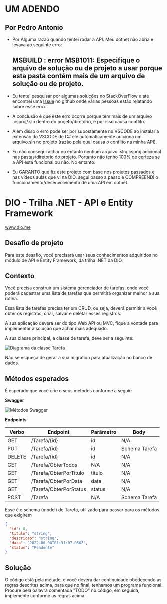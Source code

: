 # UM ADENDO
## Por Pedro Antonio
* Por Alguma razão quando tentei rodar a API. Meu dotnet não abria e levava ao seguinte erro:
  ## MSBUILD : error MSB1011: Especifique o arquivo de solução ou de projeto a usar porque esta pasta contém mais de um arquivo de solução ou de projeto.

* Eu tentei pesquisar por algumas soluções no StackOverFlow e até encontrei uma [Issue](https://github.com/dotnet/sdk/issues/33674) no github onde várias pessoas estão relatando sobre esse erro.
* A conclusão é que este erro ocorre porque tem mais de um arquivo .csproj/.sln dentro do projeto/diretório, e por isso causa conflito.
* Além disso o erro pode ser por supostamente no VSCODE ao instalar a extensão do VSCODE de C# ele automaticamente adiciona um arquivo.sln no projeto (razão pela qual causa o conflito na minha API).
* Eu não consegui achar no entanto nenhum arquivo .sln/.csproj adicional nas pastas/diretorio do projeto. Portanto não tenho 100% de certeza se a API está funcional ou não. No entanto.
* Eu GARANTO que fiz este projeto com base nos projetos passados e nas vídeos aulas que vi na DIO. segui passo a passo e COMPREENDI o funcionamento/desenvolvimento de uma API em dotnet.














# DIO - Trilha .NET - API e Entity Framework
www.dio.me

## Desafio de projeto
Para este desafio, você precisará usar seus conhecimentos adquiridos no módulo de API e Entity Framework, da trilha .NET da DIO.

## Contexto
Você precisa construir um sistema gerenciador de tarefas, onde você poderá cadastrar uma lista de tarefas que permitirá organizar melhor a sua rotina.

Essa lista de tarefas precisa ter um CRUD, ou seja, deverá permitir a você obter os registros, criar, salvar e deletar esses registros.

A sua aplicação deverá ser do tipo Web API ou MVC, fique a vontade para implementar a solução que achar mais adequado.

A sua classe principal, a classe de tarefa, deve ser a seguinte:

![Diagrama da classe Tarefa](diagrama.png)

Não se esqueça de gerar a sua migration para atualização no banco de dados.

## Métodos esperados
É esperado que você crie o seus métodos conforme a seguir:


**Swagger**


![Métodos Swagger](swagger.png)


**Endpoints**


| Verbo  | Endpoint                | Parâmetro | Body          |
|--------|-------------------------|-----------|---------------|
| GET    | /Tarefa/{id}            | id        | N/A           |
| PUT    | /Tarefa/{id}            | id        | Schema Tarefa |
| DELETE | /Tarefa/{id}            | id        | N/A           |
| GET    | /Tarefa/ObterTodos      | N/A       | N/A           |
| GET    | /Tarefa/ObterPorTitulo  | titulo    | N/A           |
| GET    | /Tarefa/ObterPorData    | data      | N/A           |
| GET    | /Tarefa/ObterPorStatus  | status    | N/A           |
| POST   | /Tarefa                 | N/A       | Schema Tarefa |

Esse é o schema (model) de Tarefa, utilizado para passar para os métodos que exigirem

```json
{
  "id": 0,
  "titulo": "string",
  "descricao": "string",
  "data": "2022-06-08T01:31:07.056Z",
  "status": "Pendente"
}
```


## Solução
O código está pela metade, e você deverá dar continuidade obedecendo as regras descritas acima, para que no final, tenhamos um programa funcional. Procure pela palavra comentada "TODO" no código, em seguida, implemente conforme as regras acima.
